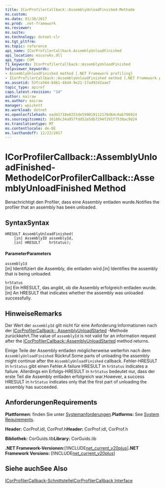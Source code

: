 ```yaml
---
title: ICorProfilerCallback::AssemblyUnloadFinished-Methode
ms.custom: 
ms.date: 03/30/2017
ms.prod: .net-framework
ms.reviewer: 
ms.suite: 
ms.technology: dotnet-clr
ms.tgt_pltfrm: 
ms.topic: reference
api_name: ICorProfilerCallback.AssemblyUnloadFinished
api_location: mscorwks.dll
api_type: COM
f1_keywords: ICorProfilerCallback::AssemblyUnloadFinished
helpviewer_keywords:
- AssemblyUnloadFinished method [.NET Framework profiling]
- ICorProfilerCallback::AssemblyUnloadFinished method [.NET Framework profiling]
ms.assetid: 53fca564-84b1-44d4-9e21-17a492d2aae7
topic_type: apiref
caps.latest.revision: "14"
author: mairaw
ms.author: mairaw
manager: wpickett
ms.workload: dotnet
ms.openlocfilehash: ead41718e0253de599019112178d64c0ab706924
ms.sourcegitcommit: 16186c34a957fdd52e5db7294f291f7530ac9d24
ms.translationtype: MT
ms.contentlocale: de-DE
ms.lasthandoff: 12/22/2017
---
```

# <a name="icorprofilercallbackassemblyunloadfinished-method"></a><span data-ttu-id="622ac-102">ICorProfilerCallback::AssemblyUnloadFinished-Methode</span><span class="sxs-lookup"><span data-stu-id="622ac-102">ICorProfilerCallback::AssemblyUnloadFinished Method</span></span>
<span data-ttu-id="622ac-103">Benachrichtigt den Profiler, dass eine Assembly entladen wurde.</span><span class="sxs-lookup"><span data-stu-id="622ac-103">Notifies the profiler that an assembly has been unloaded.</span></span>  
  
## <a name="syntax"></a><span data-ttu-id="622ac-104">Syntax</span><span class="sxs-lookup"><span data-stu-id="622ac-104">Syntax</span></span>  
  
```  
HRESULT AssemblyUnloadFinished(  
    [in] AssemblyID assemblyId,  
    [in] HRESULT    hrStatus);  
```  
  
#### <a name="parameters"></a><span data-ttu-id="622ac-105">Parameter</span><span class="sxs-lookup"><span data-stu-id="622ac-105">Parameters</span></span>  
 `assemblyId`  
 <span data-ttu-id="622ac-106">[in] Identifiziert die Assembly, die entladen wird.</span><span class="sxs-lookup"><span data-stu-id="622ac-106">[in] Identifies the assembly that is being unloaded.</span></span>  
  
 `hrStatus`  
 <span data-ttu-id="622ac-107">[in] Ein HRESULT, das angibt, ob die Assembly erfolgreich entladen wurde.</span><span class="sxs-lookup"><span data-stu-id="622ac-107">[in] An HRESULT that indicates whether the assembly was unloaded successfully.</span></span>  
  
## <a name="remarks"></a><span data-ttu-id="622ac-108">Hinweise</span><span class="sxs-lookup"><span data-stu-id="622ac-108">Remarks</span></span>  
 <span data-ttu-id="622ac-109">Der Wert der `assemblyId` gilt nicht für eine Anforderung Informationen nach der [ICorProfilerCallback:: AssemblyUnloadStarted](../../../../docs/framework/unmanaged-api/profiling/icorprofilercallback-assemblyunloadstarted-method.md) -Methode zurückkehrt.</span><span class="sxs-lookup"><span data-stu-id="622ac-109">The value of `assemblyId` is not valid for an information request after the [ICorProfilerCallback::AssemblyUnloadStarted](../../../../docs/framework/unmanaged-api/profiling/icorprofilercallback-assemblyunloadstarted-method.md) method returns.</span></span>  
  
 <span data-ttu-id="622ac-110">Einige Teile der Assembly entladen möglicherweise weiterhin nach dem `AssemblyUnloadFinished` Rückruf.</span><span class="sxs-lookup"><span data-stu-id="622ac-110">Some parts of unloading the assembly might continue after the `AssemblyUnloadFinished` callback.</span></span> <span data-ttu-id="622ac-111">Fehler-HRESULT in `hrStatus` gibt einen Fehler.</span><span class="sxs-lookup"><span data-stu-id="622ac-111">A failure HRESULT in `hrStatus` indicates a failure.</span></span> <span data-ttu-id="622ac-112">Allerdings ein Erfolgs-HRESULT in `hrStatus` bedeutet nur, dass der erste Teil die Assembly entladen erfolgreich war.</span><span class="sxs-lookup"><span data-stu-id="622ac-112">However, a success HRESULT in `hrStatus` indicates only that the first part of unloading the assembly has succeeded.</span></span>  
  
## <a name="requirements"></a><span data-ttu-id="622ac-113">Anforderungen</span><span class="sxs-lookup"><span data-stu-id="622ac-113">Requirements</span></span>  
 <span data-ttu-id="622ac-114">**Plattformen:** finden Sie unter [Systemanforderungen](../../../../docs/framework/get-started/system-requirements.md).</span><span class="sxs-lookup"><span data-stu-id="622ac-114">**Platforms:** See [System Requirements](../../../../docs/framework/get-started/system-requirements.md).</span></span>  
  
 <span data-ttu-id="622ac-115">**Header:** CorProf.idl, CorProf.h</span><span class="sxs-lookup"><span data-stu-id="622ac-115">**Header:** CorProf.idl, CorProf.h</span></span>  
  
 <span data-ttu-id="622ac-116">**Bibliothek:** CorGuids.lib</span><span class="sxs-lookup"><span data-stu-id="622ac-116">**Library:** CorGuids.lib</span></span>  
  
 <span data-ttu-id="622ac-117">**.NET Framework-Versionen:**[!INCLUDE[net_current_v20plus](../../../../includes/net-current-v20plus-md.md)]</span><span class="sxs-lookup"><span data-stu-id="622ac-117">**.NET Framework Versions:** [!INCLUDE[net_current_v20plus](../../../../includes/net-current-v20plus-md.md)]</span></span>  
  
## <a name="see-also"></a><span data-ttu-id="622ac-118">Siehe auch</span><span class="sxs-lookup"><span data-stu-id="622ac-118">See Also</span></span>  
 [<span data-ttu-id="622ac-119">ICorProfilerCallback-Schnittstelle</span><span class="sxs-lookup"><span data-stu-id="622ac-119">ICorProfilerCallback Interface</span></span>](../../../../docs/framework/unmanaged-api/profiling/icorprofilercallback-interface.md)

